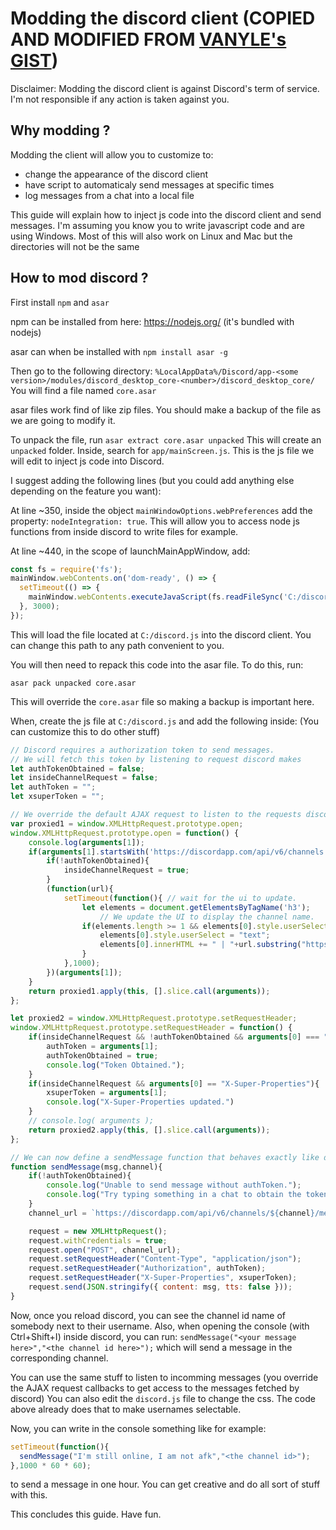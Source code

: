 # Modding the discord client (COPIED AND MODIFIED FROM [VANYLE's GIST](//gist.github.com/vanyle/edbdd0c28a0150af3b905b99a4c48f00))
Disclaimer: Modding the discord client is against Discord's term of service. I'm not responsible if any action is taken against you.
## Why modding ?
Modding the client will allow you to customize to: 
- change the appearance of the discord client
- have script to automaticaly send messages at specific times
- log messages from a chat into a local file

This guide will explain how to inject js code into the discord client and send messages.
I'm assuming you know you to write javascript code and are using Windows.
Most of this will also work on Linux and Mac but the directories will not be the same

## How to mod discord ?

First install `npm` and `asar`

npm can be installed from here: https://nodejs.org/ (it's bundled with nodejs)

asar can when be installed with `npm install asar -g`

Then go to the following directory: `%LocalAppData%/Discord/app-<some version>/modules/discord_desktop_core-<number>/discord_desktop_core/`
You will find a file named `core.asar`

asar files work find of like zip files. You should make a backup of the file as we are going to modify it.

To unpack the file, run `asar extract core.asar unpacked`
This will create an `unpacked` folder. Inside, search for `app/mainScreen.js`.
This is the js file we will edit to inject js code into Discord.

I suggest adding the following lines (but you could add anything else depending on the feature you want):

At line ~350, inside the object `mainWindowOptions.webPreferences` add the property: `nodeIntegration: true`.
This will allow you to access node js functions from inside discord to write files for example.

At line ~440, in the scope of launchMainAppWindow, add:
```js
const fs = require('fs');
mainWindow.webContents.on('dom-ready', () => {
  setTimeout(() => {
    mainWindow.webContents.executeJavaScript(fs.readFileSync('C:/discord.js') + "");
  }, 3000);
});
```
This will load the file located at `C:/discord.js` into the discord client.
You can change this path to any path convenient to you.

You will then need to repack this code into the asar file. To do this, run:

`asar pack unpacked core.asar`

This will override the `core.asar` file so making a backup is important here.

When, create the js file at `C:/discord.js` and add the following inside:
(You can customize this to do other stuff)
```js
// Discord requires a authorization token to send messages.
// We will fetch this token by listening to request discord makes
let authTokenObtained = false;
let insideChannelRequest = false;
let authToken = "";
let xsuperToken = "";

// We override the default AJAX request to listen to the requests discord makes.
var proxied1 = window.XMLHttpRequest.prototype.open;
window.XMLHttpRequest.prototype.open = function() {
	console.log(arguments[1]);
	if(arguments[1].startsWith('https://discordapp.com/api/v6/channels')){
		if(!authTokenObtained){
			insideChannelRequest = true;
		}
		(function(url){
			setTimeout(function(){ // wait for the ui to update.
				let elements = document.getElementsByTagName('h3');
       				// We update the UI to display the channel name.
				if(elements.length >= 1 && elements[0].style.userSelect !== "text"){ // add channel URL to name
					elements[0].style.userSelect = "text";
					elements[0].innerHTML += " | "+url.substring("https://discordapp.com/api/v6/channels".length);
				}
			},1000);
		})(arguments[1]);
	}
	return proxied1.apply(this, [].slice.call(arguments));
};

let proxied2 = window.XMLHttpRequest.prototype.setRequestHeader;
window.XMLHttpRequest.prototype.setRequestHeader = function() {
	if(insideChannelRequest && !authTokenObtained && arguments[0] === "Authorization"){
		authToken = arguments[1];
		authTokenObtained = true;
		console.log("Token Obtained.");
	}
	if(insideChannelRequest && arguments[0] == "X-Super-Properties"){
		xsuperToken = arguments[1];
		console.log("X-Super-Properties updated.")
	}
	// console.log( arguments );
	return proxied2.apply(this, [].slice.call(arguments));
};

// We can now define a sendMessage function that behaves exactly like discord:
function sendMessage(msg,channel){
	if(!authTokenObtained){
		console.log("Unable to send message without authToken.");
		console.log("Try typing something in a chat to obtain the token.");
	}
	channel_url = `https://discordapp.com/api/v6/channels/${channel}/messages`;

	request = new XMLHttpRequest();
	request.withCredentials = true;
	request.open("POST", channel_url);
	request.setRequestHeader("Content-Type", "application/json");
	request.setRequestHeader("Authorization", authToken);
	request.setRequestHeader("X-Super-Properties", xsuperToken);
	request.send(JSON.stringify({ content: msg, tts: false }));
}

```

Now, once you reload discord, you can see the channel id name of somebody next to their username.
Also, when opening the console (with Ctrl+Shift+I) inside discord, you can run:
`sendMessage("<your message here>","<the channel id here>");` which will send a message in the corresponding channel.

You can use the same stuff to listen to incomming messages (you override the AJAX request callbacks to get access to the messages fetched by discord)
You can also edit the `discord.js` file to change the css. The code above already does that to make usernames selectable.

Now, you can write in the console something like for example:
```js
setTimeout(function(){
  sendMessage("I'm still online, I am not afk","<the channel id>");
},1000 * 60 * 60);
```
to send a message in one hour. You can get creative and do all sort of stuff with this.

This concludes this guide. Have fun.
